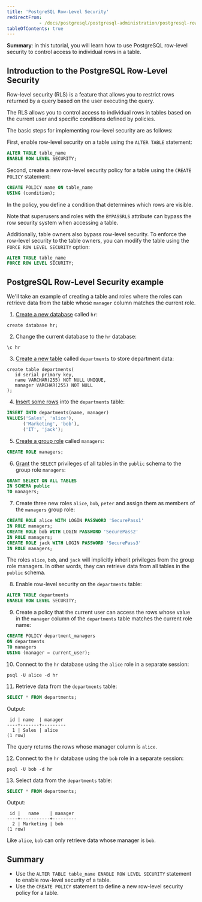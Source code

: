 ```yaml
---
title: 'PostgreSQL Row-Level Security'
redirectFrom: 
            - /docs/postgresql/postgresql-administration/postgresql-row-level-security
tableOfContents: true
---
```


**Summary**: in this tutorial, you will learn how to use PostgreSQL row-level security to control access to individual rows in a table.

## Introduction to the PostgreSQL Row-Level Security

Row-level security (RLS) is a feature that allows you to restrict rows returned by a query based on the user executing the query.

The RLS allows you to control access to individual rows in tables based on the current user and specific conditions defined by policies.

The basic steps for implementing row-level security are as follows:

First, enable row-level security on a table using the `ALTER TABLE` statement:

```sql
ALTER TABLE table_name
ENABLE ROW LEVEL SECURITY;
```

Second, create a new row-level security policy for a table using the `CREATE POLICY` statement:

```sql
CREATE POLICY name ON table_name
USING (condition);
```

In the policy, you define a condition that determines which rows are visible.

Note that superusers and roles with the `BYPASSRLS` attribute can bypass the row security system when accessing a table.

Additionally, table owners also bypass row-level security. To enforce the row-level security to the table owners, you can modify the table using the `FORCE ROW LEVEL SECURITY` option:

```sql
ALTER TABLE table_name
FORCE ROW LEVEL SECURITY;
```

## PostgreSQL Row-Level Security example

We'll take an example of creating a table and roles where the roles can retrieve data from the table whose `manager` column matches the current role.

1. [Create a new database](/docs/postgresql/postgresql-administration/postgresql-create-database) called `hr`:

```
create database hr;
```

2. Change the current database to the `hr` database:

```
\c hr
```

3. [Create a new table](/docs/postgresql/postgresql-create-table) called `departments` to store department data:

```
create table departments(
   id serial primary key,
   name VARCHAR(255) NOT NULL UNIQUE,
   manager VARCHAR(255) NOT NULL
);
```

4. [Insert some rows](/docs/postgresql/postgresql-insert-multiple-rows) into the `departments` table:

```sql
INSERT INTO departments(name, manager)
VALUES('Sales', 'alice'),
      ('Marketing', 'bob'),
      ('IT', 'jack');
```

5. [Create a group role](/docs/postgresql/postgresql-administration/postgresql-role-membership) called `managers`:

```sql
CREATE ROLE managers;
```

6. [Grant](/docs/postgresql/postgresql-administration/postgresql-grant) the `SELECT` privileges of all tables in the `public` schema to the group role `managers`:

```sql
GRANT SELECT ON ALL TABLES
IN SCHEMA public
TO managers;
```

7. Create three new roles `alice`, `bob`, `peter` and assign them as members of the `managers` group role:

```sql
CREATE ROLE alice WITH LOGIN PASSWORD 'SecurePass1'
IN ROLE managers;
CREATE ROLE bob WITH LOGIN PASSWORD 'SecurePass2'
IN ROLE managers;
CREATE ROLE jack WITH LOGIN PASSWORD 'SecurePass3'
IN ROLE managers;
```

The roles `alice`, `bob`, and `jack` will implicitly inherit privileges from the group role managers. In other words, they can retrieve data from all tables in the `public` schema.

8. Enable row-level security on the `departments` table:

```sql
ALTER TABLE departments
ENABLE ROW LEVEL SECURITY;
```

9. Create a policy that the current user can access the rows whose value in the `manager` column of the `departments` table matches the current role name:

```sql
CREATE POLICY department_managers
ON departments
TO managers
USING (manager = current_user);
```

10. Connect to the `hr` database using the `alice` role in a separate session:

```
psql -U alice -d hr
```

11. Retrieve data from the `departments` table:

```sql
SELECT * FROM departments;
```

Output:

```
 id | name  | manager
----+-------+---------
  1 | Sales | alice
(1 row)
```

The query returns the rows whose manager column is `alice`.

12. Connect to the `hr` database using the `bob` role in a separate session:

```
psql -U bob -d hr
```

13. Select data from the `departments` table:

```sql
SELECT * FROM departments;
```

Output:

```
 id |   name    | manager
----+-----------+---------
  2 | Marketing | bob
(1 row)
```

Like `alice`, `bob` can only retrieve data whose manager is `bob`.

## Summary

- Use the `ALTER TABLE table_name ENABLE ROW LEVEL SECURITY` statement to enable row-level security of a table.
- Use the `CREATE POLICY` statement to define a new row-level security policy for a table.
